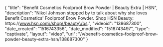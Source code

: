 {
    "title": "Benefit Cosmetics Foolproof Brow Powder | Beauty Extra | HSN",
    "description": "Nikol Johnson stopped by to talk about why she loves Benefit Cosmetics' Foolproof Brow Powder. Shop HSN Beauty: https:\/\/www.hsn.com\/shop\/beauty\/bs.",
    "videoid": "138687300",
    "date_created": "1516743356",
    "date_modified": "1516743497",
    "type": "captivate",
    "layout": "video",
    "url": "\/v\/benefit-cosmetics-foolproof-brow-powder-beauty-extra-hsn\/138687300"
}